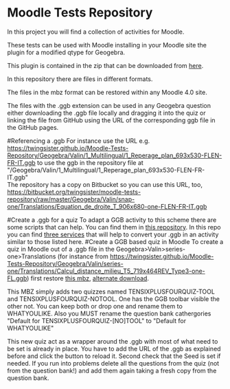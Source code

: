 # Moodle Tests Repository
In this project you will find a collection of activities for Moodle. 

These tests can be used with Moodle installing in your Moodle site the plugin for a modified qtype for Geogebra.

This plugin is contained in  the zip that can be downloaded from 
[here](https://github.com/TWINGSISTER/moodle-qtype_geogebra/archive/refs/heads/twingsisterdev.zip).

In this repository there are files in different formats.

The files in the mbz format can be restored within any Moodle 4.0 site.

The files with the .ggb extension can be used in any Geogebra question either downloading the .ggb file locally and 
dragging it into the quiz or linking the file from GitHub using the URL of the corresponding ggb file in the GitHub pages.

#Referencing a .ggb
For instance use the URL  e.g. https://twingsister.github.io/Moodle-Tests-Repository/Geogebra/Valin/1_Multilingual/1_Reperage_plan_693x530-FLEN-FR-IT.ggb to use the ggb in the repository file at "/Geogebra/Valin/1_Multilingual/1_Reperage_plan_693x530-FLEN-FR-IT.ggb"  
The repository has a copy on Bitbucket so you can use this URL, too,
https://bitbucket.org/twingsister/moodle-tests-repository/raw/master/Geogebra/Valin/snap-one/Translations/Equation_de_droite_T_906x680-one-FLEN-FR-IT.ggb

#Create a .ggb for a quiz
To adapt a GGB activity to this scheme there are some scripts that can help. You can find them in [this repository](https://github.com/TWINGSISTER/GeogebraMultilanguageTranslator). In this repo you can find [three services](https://twingsister.github.io/GeogebraMultilanguageTranslator) that will help to convert your .ggb in an activity similar to those listed here.
#Create a GGB based quiz in Moodle
To create a quiz in Moodle out of a .ggb file in the Geogebra>Valin>series-one>Translations (for instance from https://twingsister.github.io/Moodle-Tests-Repository/Geogebra/Valin/series-one/Translations/Calcul_distance_milieu_T5_719x464REV_Type3-one-FL.ggb) first restore [this mbz](https://twingsister.github.io/Moodle-Tests-Repository/MoodleQuiz/backup-moodle2-course-14-tobechanged-20230501-1245-nu-nf.mbz), 
[alternate download](https://bitbucket.org/twingsister/moodle-tests-repository/raw/master/MoodleQuiz/backup-moodle2-course-14-tobechanged-20230501-1245-nu-nf.mbz). 

This MBZ simply adds two quizzes named TENSIXPLUSFOURQUIZ-TOOL and TENSIXPLUSFOURQUIZ-NOTOOL. 
One has the GGB toolbar visible the other not.
You  can keep both or drop one and  rename  them to WHATYOULIKE. Also you MUST rename the question bank cathergories "Default for TENSIXPLUSFOURQUIZ-[NO]TOOL" to "Default for WHATYOULIKE"

This new quiz act as a wrapper around the .ggb with most of what need to be set is already in place. You have to add  the URL of the .ggb as explained before and click the button to reload it. Second check that the Seed is set if needed.
If you run into problems delete all the questions from the quiz (not from the question bank!) and add them again taking a fresh copy from the question bank. 